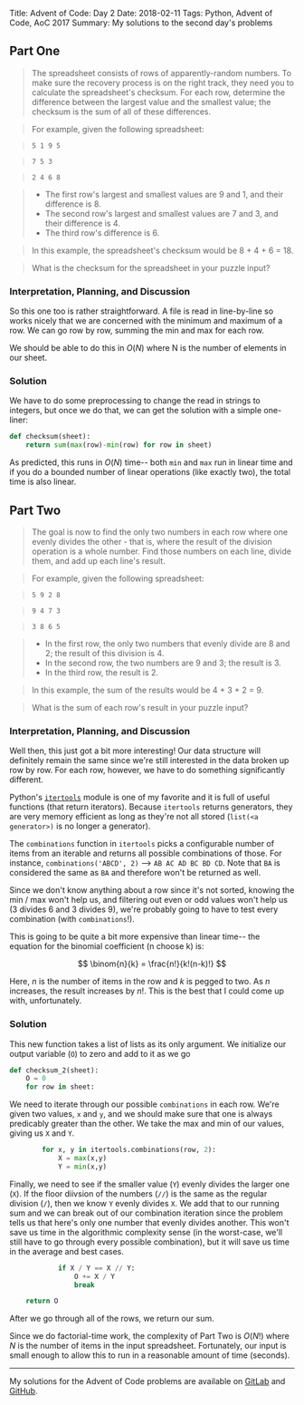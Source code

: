 Title: Advent of Code: Day 2
Date: 2018-02-11
Tags: Python, Advent of Code, AoC 2017
Summary: My solutions to the second day's problems

## Part One
> The spreadsheet consists of rows of apparently-random numbers.
> To make sure the recovery process is on the right track, they need you to calculate the spreadsheet's checksum.
> For each row, determine the difference between the largest value and the smallest value; the checksum is the sum of all of these differences.

> For example, given the following spreadsheet:

> `5 1 9 5`

> `7 5 3`

> `2 4 6 8`

> * The first row's largest and smallest values are 9 and 1, and their difference is 8.
> * The second row's largest and smallest values are 7 and 3, and their difference is 4.
> * The third row's difference is 6.

> In this example, the spreadsheet's checksum would be 8 + 4 + 6 = 18.

> What is the checksum for the spreadsheet in your puzzle input?

### Interpretation, Planning, and Discussion

So this one too is rather straightforward.
A file is read in line-by-line so works nicely that we are concerned with the minimum and maximum of a row.
We can go row by row, summing the min and max for each row.

We should be able to do this in $O(N)$ where N is the number of elements in our sheet.

### Solution

We have to do some preprocessing to change the read in strings to integers, but once we do that, we can get the solution with a simple one-liner:

```python
def checksum(sheet):
    return sum(max(row)-min(row) for row in sheet)
```

As predicted, this runs in $O(N)$ time-- both `min` and `max` run in linear time and if you do a bounded number of linear operations (like exactly two), the total time is also linear.

## Part Two

> The goal is now to find the only two numbers in each row where one evenly divides the other - that is, where the result of the division operation is a whole number.
> Find those numbers on each line, divide them, and add up each line's result.

> For example, given the following spreadsheet:

> `5 9 2 8`

> `9 4 7 3`

> `3 8 6 5`

> * In the first row, the only two numbers that evenly divide are 8 and 2; the result of this division is 4.
> * In the second row, the two numbers are 9 and 3; the result is 3.
> * In the third row, the result is 2.

> In this example, the sum of the results would be 4 + 3 + 2 = 9.

> What is the sum of each row's result in your puzzle input?

### Interpretation, Planning, and Discussion

Well then, this just got a bit more interesting!
Our data structure will definitely remain the same since we're still interested in the data broken up row by row.
For each row, however, we have to do something significantly different.

Python's [`itertools`](https://docs.python.org/3/library/itertools.html) module is one of my favorite and it is full of useful functions (that return iterators).
Because `itertools` returns generators, they are very memory efficient as long as they're not all stored (`list(<a generator>)` is no longer a generator).

The `combinations` function in `itertools` picks a configurable number of items from an iterable and returns all possible combinations of those.
For instance, `combinations('ABCD', 2)` --> `AB AC AD BC BD CD`.
Note that `BA` is considered the same as `BA` and therefore won't be returned as well.

Since we don't know anything about a row since it's not sorted, knowing the min / max won't help us, and filtering out even or odd values won't help us (3 divides 6 and 3 divides 9), we're probably going to have to test every combination (with `combinations`!).

This is going to be quite a bit more expensive than linear time-- the equation for the binomial coefficient (n choose k) is:

$$
\binom{n}{k} = \frac{n!}{k!(n-k)!}
$$

Here, $n$ is the number of items in the row and $k$ is pegged to two.
As $n$ increases, the result increases by $n!$.
This is the best that I could come up with, unfortunately.

### Solution 

This new function takes a list of lists as its only argument.
We initialize our output variable (`O`) to zero and add to it as we go

```python
def checksum_2(sheet):
    O = 0
    for row in sheet:
```

We need to iterate through our possible `combinations` in each row.
We're given two values, `x` and `y`, and we should make sure that one is always predicably greater than the other.
We take the max and min of our values, giving us `X` and `Y`.

```python
        for x, y in itertools.combinations(row, 2):
            X = max(x,y)
            Y = min(x,y)
```

Finally, we need to see if the smaller value (`Y`) evenly divides the larger one (`X`).
If the floor diivsion of the numbers (`//`) is the same as the regular division (`/`), then we know `Y` evenly divides `X`.
We add that to our running sum and we can break out of our combination iteration since the problem tells us that here's only one number that evenly divides another.
This won't save us time in the algorithmic complexity sense (in the worst-case, we'll still have to go through every possible combination), but it will save us time in the average and best cases.

```python
            if X / Y == X // Y:
                O += X / Y
                break

    return O
```
After we go through all of the rows, we return our sum.  

Since we do factorial-time work, the complexity of Part Two is $O(N!)$ where $N$ is the number of items in the input spreadsheet.
Fortunately, our input is small enough to allow this to run in a reasonable amount of time (seconds).

----

My solutions for the Advent of Code problems are available on [GitLab](https://gitlab.com/byarmis/AdventOfCode) and [GitHub](https://github.com/byarmis/AdventOfCode).
